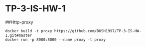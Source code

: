 # TP-3-IS-HW-1
##Http-proxy
```
docker build -t proxy https://github.com/BUSH1997/TP-3-IS-HW-1.git#master
docker run -p 8080:8000 --name proxy -t proxy
```
